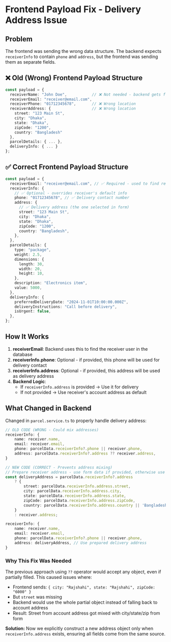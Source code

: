 # Frontend Payload Fix - Delivery Address Issue

## Problem

The frontend was sending the wrong data structure. The backend expects `receiverInfo` to contain `phone` and `address`, but the frontend was sending them as separate fields.

## ❌ Old (Wrong) Frontend Payload Structure

```typescript
const payload = {
  receiverName: "John Doe",           // ❌ Not needed - backend gets from database
  receiverEmail: "receiver@email.com",
  receiverPhone: "01712345678",       // ❌ Wrong location
  receiverAddress: {                  // ❌ Wrong location
    street: "123 Main St",
    city: "Dhaka",
    state: "Dhaka",
    zipCode: "1200",
    country: "Bangladesh"
  },
  parcelDetails: { ... },
  deliveryInfo: { ... }
};
```

## ✅ Correct Frontend Payload Structure

```typescript
const payload = {
  receiverEmail: "receiver@email.com", // ✅ Required - used to find receiver in database
  receiverInfo: {
    // ✅ Optional - overrides receiver's default info
    phone: "01712345678", // ✅ Delivery contact number
    address: {
      // ✅ Delivery address (the one selected in form)
      street: "123 Main St",
      city: "Dhaka",
      state: "Dhaka",
      zipCode: "1200",
      country: "Bangladesh",
    },
  },
  parcelDetails: {
    type: "package",
    weight: 2.5,
    dimensions: {
      length: 30,
      width: 20,
      height: 10,
    },
    description: "Electronics item",
    value: 5000,
  },
  deliveryInfo: {
    preferredDeliveryDate: "2024-11-01T10:00:00.000Z",
    deliveryInstructions: "Call before delivery",
    isUrgent: false,
  },
};
```

## How It Works

1. **receiverEmail**: Backend uses this to find the receiver user in the database
2. **receiverInfo.phone**: Optional - if provided, this phone will be used for delivery contact
3. **receiverInfo.address**: Optional - if provided, this address will be used as delivery address
4. **Backend Logic**:
   - If `receiverInfo.address` is provided → Use it for delivery
   - If not provided → Use receiver's account address as default

## What Changed in Backend

Changed in `parcel.service.ts` to properly handle delivery address:

```typescript
// OLD CODE (WRONG - Could mix addresses)
receiverInfo: {
    name: receiver.name,
    email: receiver.email,
    phone: parcelData.receiverInfo?.phone || receiver.phone,
    address: parcelData.receiverInfo?.address ?? receiver.address,
}

// NEW CODE (CORRECT - Prevents address mixing)
// Prepare receiver address - use form data if provided, otherwise use account address
const deliveryAddress = parcelData.receiverInfo?.address 
    ? {
        street: parcelData.receiverInfo.address.street,
        city: parcelData.receiverInfo.address.city,
        state: parcelData.receiverInfo.address.state,
        zipCode: parcelData.receiverInfo.address.zipCode,
        country: parcelData.receiverInfo.address.country || 'Bangladesh',
    }
    : receiver.address;

receiverInfo: {
    name: receiver.name,
    email: receiver.email,
    phone: parcelData.receiverInfo?.phone || receiver.phone,
    address: deliveryAddress, // Use prepared delivery address
}
```

### Why This Fix Was Needed

The previous approach using `??` operator would accept any object, even if partially filled. This caused issues where:
- Frontend sends: `{ city: "Rajshahi", state: "Rajshahi", zipCode: "6000" }`
- But `street` was missing
- Backend would use the whole partial object instead of falling back to account address
- Result: Street from account address got mixed with city/state/zip from form

**Solution:** Now we explicitly construct a new address object only when `receiverInfo.address` exists, ensuring all fields come from the same source.
